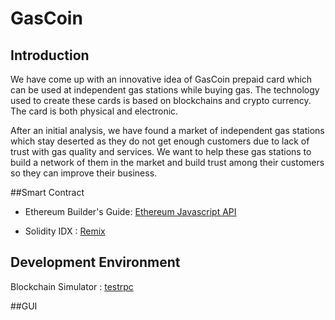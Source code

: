 # GasCoin

## Introduction
We have come up with an innovative idea of GasCoin prepaid card which can be used at independent gas stations while buying gas. The technology used to create these cards is based on blockchains and crypto currency. The card is both physical and electronic.

After an initial analysis, we have found a market of independent gas stations which stay deserted as they do not get enough customers due to lack of trust with gas quality and services. We want to help these gas stations to build a network of them in the market and build trust among their customers so they can improve their business.

##Smart Contract
* Ethereum Builder's Guide: [Ethereum Javascript API](https://ethereumbuilders.gitbooks.io/guide/content/en/ethereum_javascript_api.html)

* Solidity IDX : [Remix](https://remix.ethereum.org/#version=soljson-v0.4.14+commit.c2215d46.js&optimize=false)

## Development Environment
Blockchain Simulator : [testrpc](https://medium.com/@mvmurthy/full-stack-hello-world-voting-ethereum-dapp-tutorial-part-1-40d2d0d807c2)

##GUI
